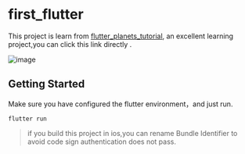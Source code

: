 # first_flutter

This project is learn from [flutter_planets_tutorial](https://github.com/sergiandreplace/flutter_planets_tutorial), an excellent learning project,you can click this link directly .

![image](https://github.com/VisonM/flutter-learn/blob/master/demo.gif)
## Getting Started

Make sure you have configured the flutter environment，and just run.
```
flutter run
```

> if you build this project in ios,you can rename Bundle Identifier to avoid code sign authentication does not pass.


